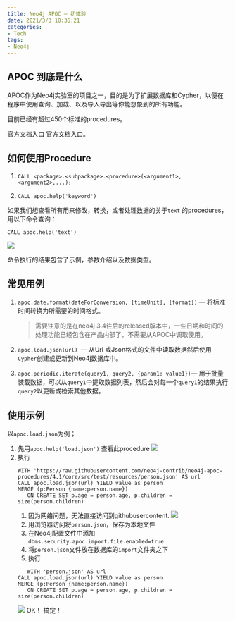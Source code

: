 ```yaml
---
title: Neo4j APOC — 初体验
date: 2021/3/3 10:36:21
categories:
- Tech
tags:
- Neo4j
---
```



## APOC 到底是什么

APOC作为Neo4j实验室的项目之一，目的是为了扩展数据库和Cypher，以便在程序中使用查询、加载、以及导入导出等你能想象到的所有功能。

目前已经有超过450个标准的procedures。

官方文档入口 [官方文档入口](https://neo4j.com/labs/apoc/)。



## 如何使用Procedure

1. `CALL <package>.<subpackage>.<procedure>(<argument1>,<argument2>,...);`

2. `CALL apoc.help('keyword')`

如果我们想查看所有用来修改，转换，或者处理数据的关于`text` 的procedures，用以下命令查询：

`CALL apoc.help('text')`

![](https://ftp.bmp.ovh/imgs/2021/03/22d7a797a6425097.png)

命令执行的结果包含了示例，参数介绍以及数据类型。


## 常见用例

1. `apoc.date.format(dateForConversion, [timeUnit], [format])`  — 将标准时间转换为所需要的时间格式。

   > 需要注意的是在neo4j 3.4往后的released版本中，一些日期和时间的处理功能已经包含在产品内部了，不需要从APOC中调取使用。

2. `apoc.load.json(url) `— 从Url 或Json格式的文件中读取数据然后使用`Cypher`创建或更新到Neo4j数据库中。

3. `apoc.periodic.iterate(query1, query2, {param1: value1})`— 用于批量装载数据，可以从`query1`中提取数据列表，然后会对每一个`query1`的结果执行`query2`以更新或检索其他数据。

## 使用示例
以`apoc.load.json`为例；
1. 先用`apoc.help('load.json')` 查看此procedure
![](https://ftp.bmp.ovh/imgs/2021/03/5f6ef5f913aec14a.png)
2. 执行
   ```
   WITH 'https://raw.githubusercontent.com/neo4j-contrib/neo4j-apoc-procedures/4.1/core/src/test/resources/person.json' AS url
   CALL apoc.load.json(url) YIELD value as person
   MERGE (p:Person {name:person.name})
      ON CREATE SET p.age = person.age, p.children = size(person.children)
   ```
   1. 因为网络问题，无法直接访问到githubusercontent.
   ![](https://ftp.bmp.ovh/imgs/2021/03/abf8df4d19c2ad4b.png)
   2. 用浏览器访问将`person.json`，保存为本地文件
   3. 在Neo4j配置文件中添加 `dbms.security.apoc.import.file.enabled=true`
   4. 将`person.json`文件放在数据库的`import`文件夹之下
   5. 执行
   ```
      WITH 'person.json' AS url
   CALL apoc.load.json(url) YIELD value as person
   MERGE (p:Person {name:person.name})
      ON CREATE SET p.age = person.age, p.children = size(person.children)
   ```
   ![](https://ftp.bmp.ovh/imgs/2021/03/7b308c304e837026.png)
   OK！ 搞定！



